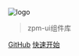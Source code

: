 ![logo](http://static.dei2.com/zpm-ui/logo.png)

> zpm-ui组件库


[GitHub](https://github.com/lsliangshan/zpm-ui)
[快速开始](quickstart)

<!-- ![color](#f0f0f0) -->
